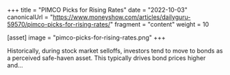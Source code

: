 +++
title = "PIMCO Picks for Rising Rates"
date = "2022-10-03"
canonicalUrl = "https://www.moneyshow.com/articles/dailyguru-59570/pimco-picks-for-rising-rates/"
fragment = "content"
weight = 10

[asset]
    image = "pimco-picks-for-rising-rates.png"
+++

Historically, during stock market selloffs, investors tend to move to bonds 
as a perceived safe-haven asset. This typically drives bond prices higher 
and...
